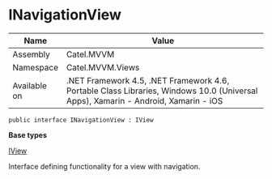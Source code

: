 

# INavigationView

Name|Value
---|---
Assembly|Catel.MVVM
Namespace|Catel.MVVM.Views
Available on|.NET Framework 4.5, .NET Framework 4.6, Portable Class Libraries, Windows 10.0 (Universal Apps), Xamarin - Android, Xamarin - iOS

```
public interface INavigationView : IView
```

**Base types**

[IView](/Catel.MVVM\Catel\MVVM\Views\IView.md)


Interface defining functionality for a view with navigation.



